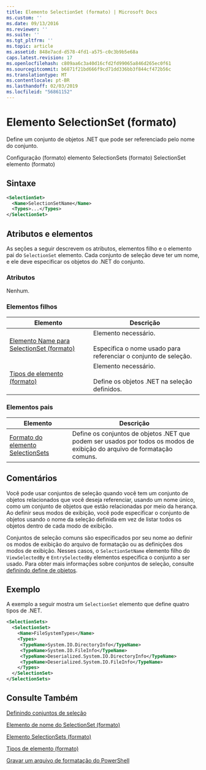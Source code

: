 ```yaml
---
title: Elemento SelectionSet (formato) | Microsoft Docs
ms.custom: ''
ms.date: 09/13/2016
ms.reviewer: ''
ms.suite: ''
ms.tgt_pltfrm: ''
ms.topic: article
ms.assetid: 848e7acd-d578-4fd1-a575-c0c3b9b5e68a
caps.latest.revision: 17
ms.openlocfilehash: c809aa6c3a40d16cfd2fd99065a846d265ec0f61
ms.sourcegitcommit: b6871f21bd666f9cd71dd336bb3f844cf472b56c
ms.translationtype: MT
ms.contentlocale: pt-BR
ms.lasthandoff: 02/03/2019
ms.locfileid: "56861152"
---
```

# <a name="selectionset-element-format"></a>Elemento SelectionSet (formato)

Define um conjunto de objetos .NET que pode ser referenciado pelo nome do conjunto.

Configuração (formato) elemento SelectionSets (formato) SelectionSet elemento (formato)

## <a name="syntax"></a>Sintaxe

```xml
<SelectionSet>
  <Name>SelectionSetName</Name>
  <Types>...</Types>
</SelectionSet>
```

## <a name="attributes-and-elements"></a>Atributos e elementos

As seções a seguir descrevem os atributos, elementos filho e o elemento pai do `SelectionSet` elemento. Cada conjunto de seleção deve ter um nome, e ele deve especificar os objetos do .NET do conjunto.

### <a name="attributes"></a>Atributos

Nenhum.

### <a name="child-elements"></a>Elementos filhos

|Elemento|Descrição|
|-------------|-----------------|
|[Elemento Name para SelectionSet (formato)](./name-element-for-selectionset-format.md)|Elemento necessário.<br /><br /> Especifica o nome usado para referenciar o conjunto de seleção.|
|[Tipos de elemento (formato)](./types-element-for-selectionset-format.md)|Elemento necessário.<br /><br /> Define os objetos .NET na seleção definidos.|

### <a name="parent-elements"></a>Elementos pais

|Elemento|Descrição|
|-------------|-----------------|
|[Formato do elemento SelectionSets](./selectionsets-element-format.md)|Define os conjuntos de objetos .NET que podem ser usados por todos os modos de exibição do arquivo de formatação comuns.|

## <a name="remarks"></a>Comentários

Você pode usar conjuntos de seleção quando você tem um conjunto de objetos relacionados que você deseja referenciar, usando um nome único, como um conjunto de objetos que estão relacionadas por meio da herança. Ao definir seus modos de exibição, você pode especificar o conjunto de objetos usando o nome da seleção definida em vez de listar todos os objetos dentro de cada modo de exibição.

Conjuntos de seleção comuns são especificados por seu nome ao definir os modos de exibição do arquivo de formatação ou as definições dos modos de exibição. Nesses casos, o `SelectionSetName` elemento filho do `ViewSelectedBy` e `EntrySelectedBy` elementos especifica o conjunto a ser usado. Para obter mais informações sobre conjuntos de seleção, consulte [definindo define de objetos](./defining-selection-sets.md).

## <a name="example"></a>Exemplo

A exemplo a seguir mostra um `SelectionSet` elemento que define quatro tipos de .NET.

```xml
<SelectionSets>
  <SelectionSet>
    <Name>FileSystemTypes</Name>
    <Types>
     <TypeName>System.IO.DirectoryInfo</TypeName>
     <TypeName>System.IO.FileInfo</TypeName>
     <TypeName>Deserialized.System.IO.DirectoryInfo</TypeName>
     <TypeName>Deserialized.System.IO.FileInfo</TypeName>
    </Types>
  </SelectionSet>
</SelectionSets>
```

## <a name="see-also"></a>Consulte Também

[Definindo conjuntos de seleção](./defining-selection-sets.md)

[Elemento de nome do SelectionSet (formato)](./name-element-for-selectionset-format.md)

[Elemento SelectionSets (formato)](./selectionsets-element-format.md)

[Tipos de elemento (formato)](./types-element-for-selectionset-format.md)

[Gravar um arquivo de formatação do PowerShell](./writing-a-powershell-formatting-file.md)
